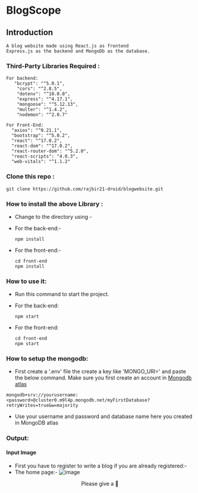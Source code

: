 # BlogScope

## Introduction

```
A blog website made using React.js as frontend
Express.js as the backend and MongoDb as the database.
```
### Third-Party Libraries Required :

```
For backend:
   "bcrypt": "^5.0.1",
    "cors": "^2.8.5",
    "dotenv": "^10.0.0",
    "express": "^4.17.1",
    "mongoose": "^5.12.13",
    "multer": "^1.4.2",
    "nodemon": "^2.0.7"
```

```
For Front-End:
  "axios": "^0.21.1",
  "bootstrap": "^5.0.2",
  "react": "^17.0.2",
  "react-dom": "^17.0.2",
  "react-router-dom": "^5.2.0",
  "react-scripts": "4.0.3",
  "web-vitals": "^1.1.2"
```
### Clone this repo :
```
git clone https://github.com/rajbir21-droid/blogwebsite.git
```
### How to install the above Library :

- Change to the directory using -

- For the back-end:-
  ```
  npm install
  ```
- For the front-end:-
  ```
  cd front-end
  npm install
  ```

### How to use it:

- Run this command to start the project.

- For the back-end:
  ```
  npm start
  ```
- For the front-end:
  ```
  cd front-end
  npm start
  ```

### How to setup the mongodb:

- First create a '.env' file the create a key like 'MONGO_URI=' and paste the below command. Make sure you first create
  an account in [Mongodb atlas](https://www.mongodb.com/cloud/atlas)
```
mongodb+srv://yourusername:<password>@cluster0.m9l4p.mongodb.net/myFirstDatabase?retryWrites=true&w=majority
```
- Use your username and password and database name here you created in MongoDB atlas

### Output:

#### Input Image
- First you have to register to write a blog if you are already registered:-
- The home page:-
![image](https://user-images.githubusercontent.com/64858573/132362013-eff01415-70c6-4ea0-a66a-641047f058f9.png)
<p align="center">Please give a 🌟</p>
